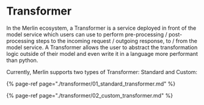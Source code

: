 <!-- page-title: Configuring Transformers -->
<!-- parent-page-title: Deploying a Model -->
# Transformer

In the Merlin ecosystem, a Transformer is a service deployed in front of the model service which users can use to perform pre-processing / post-processing steps to the incoming request / outgoing response, to / from the model service. A Transformer allows the user to abstract the transformation logic outside of their model and even write it in a language more performant than python.

Currently, Merlin supports two types of Transformer: Standard and Custom:

{% page-ref page="./transformer/01_standard_transformer.md" %}

{% page-ref page="./transformer/02_custom_transformer.md" %}